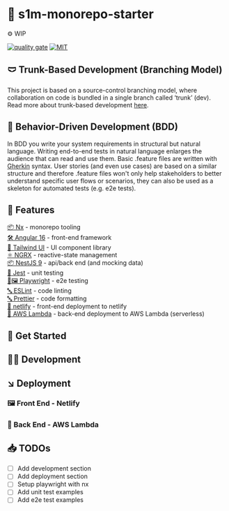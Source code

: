 # 🚀 s1m-monorepo-starter

⚙️ WIP

[![quality gate](https://sonarcloud.io/api/project_badges/measure?project=SimonPhumin_s1m-monorepo-starter&metric=alert_status)](https://sonarcloud.io/project/overview?id=SimonPhumin_s1m-monorepo-starter)
[![MIT](https://img.shields.io/packagist/l/doctrine/orm.svg)](https://github.com/simonphumin/s1m-monorepo-starter/blob/main/LICENSE)

## 🩲 Trunk-Based Development (Branching Model)

This project is based on a source-control branching model, where collaboration on code is bundled in a single branch called ‘trunk’ (dev).
Read more about trunk-based development [here](https://trunkbaseddevelopment.com/).

## 🥒 Behavior-Driven Development (BDD)

In BDD you write your system requirements in structural but natural language. Writing end-to-end tests in natural language enlarges the audience that can read and use them.
Basic .feature files are written with [Gherkin](https://cucumber.io/docs/gherkin/) syntax. User stories (and even use cases) are based on a similar structure and therefore .feature files won't only help stakeholders to better understand specific user flows or scenarios, they can also be used as a skeleton for automated tests (e.g. e2e tests).

## 🎯 Features

[📦 Nx](https://nx.dev/) - monorepo tooling  
[🛠️ Angular 16](https://angular.io/) - front-end framework  
[🎨 Tailwind UI](https://tailwindui.com/) - UI component library  
[⚛️ NGRX](https://ngrx.io/) - reactive-state management  
[📦 NestJS 9](https://nestjs.com/) - api/back end (and mocking data)  
[🧪 Jest](https://jestjs.io/) - unit testing  
[🧪🖼️ Playwright](https://playwright.dev/) - e2e testing  
[🔤 ESLint](https://eslint.org/) - code linting  
[🔤 Prettier](https://prettier.io/) - code formatting  
[💾 netlify](https://www.netlify.com/) - front-end deployment to netlify  
[💾 AWS Lambda](https://aws.amazon.com/lambda/) - back-end deployment to AWS Lambda (serverless)

## 🛫 Get Started

## 👩‍💻 Development

## ↘️ Deployment

### 🖼️ Front End - Netlify

### 🍑 Back End - AWS Lambda

## 📥 TODOs

-   [ ] Add development section
-   [ ] Add deployment section
-   [ ] Setup playwright with nx
-   [ ] Add unit test examples
-   [ ] Add e2e test examples

